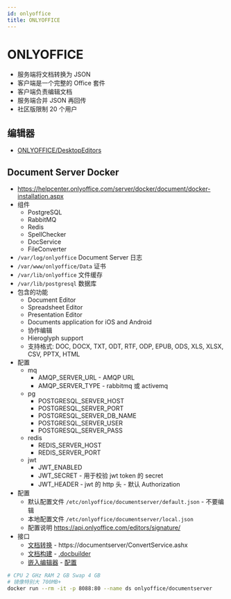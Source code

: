 ```yaml
---
id: onlyoffice
title: ONLYOFFICE
---
```


# ONLYOFFICE

* 服务端将文档转换为 JSON
* 客户端是一个完整的 Office 套件
* 客户端负责编辑文档
* 服务端合并 JSON 再回传
* 社区版限制 20 个用户

## 编辑器
* [ONLYOFFICE/DesktopEditors](https://github.com/ONLYOFFICE/DesktopEditors)

## Document Server Docker
* https://helpcenter.onlyoffice.com/server/docker/document/docker-installation.aspx
* 组件
  * PostgreSQL
  * RabbitMQ
  * Redis
  * SpellChecker
  * DocService
  * FileConverter
* `/var/log/onlyoffice`  Document Server 日志
* `/var/www/onlyoffice/Data` 证书
* `/var/lib/onlyoffice` 文件缓存
* `/var/lib/postgresql` 数据库
* 包含的功能
  * Document Editor
  * Spreadsheet Editor
  * Presentation Editor
  * Documents application for iOS and Android
  * 协作编辑
  * Hieroglyph support
  * 支持格式: DOC, DOCX, TXT, ODT, RTF, ODP, EPUB, ODS, XLS, XLSX, CSV, PPTX, HTML
* 配置
  * mq
    * AMQP_SERVER_URL - AMQP URL
    * AMQP_SERVER_TYPE - rabbitmq 或 activemq
  * pg
    * POSTGRESQL_SERVER_HOST
    * POSTGRESQL_SERVER_PORT
    * POSTGRESQL_SERVER_DB_NAME
    * POSTGRESQL_SERVER_USER
    * POSTGRESQL_SERVER_PASS
  * redis
    * REDIS_SERVER_HOST
    * REDIS_SERVER_PORT
  * jwt
    * JWT_ENABLED
    * JWT_SECRET - 用于校验 jwt token 的 secret
    * JWT_HEADER - jwt 的 http 头 - 默认 Authorization
* 配置
  * 默认配置文件 `/etc/onlyoffice/documentserver/default.json` - 不要编辑
  * 本地配置文件 `/etc/onlyoffice/documentserver/local.json`
  * 配置说明 https://api.onlyoffice.com/editors/signature/
* 接口
  * [文档转换](https://api.onlyoffice.com/editors/conversionapi) -  https://documentserver/ConvertService.ashx
  * [文档构建](https://api.onlyoffice.com/editors/documentbuilderapi) - [.docbuilder](https://api.onlyoffice.com/docbuilder/integrationapi/usingdocbuilderfile)
  * [嵌入编辑器](https://api.onlyoffice.com/editors/example/nodejs) - [配置](https://api.onlyoffice.com/editors/config)

```bash
# CPU 2 GHz RAM 2 GB Swap 4 GB
# 镜像特别大 700MB+
docker run --rm -it -p 8088:80 --name ds onlyoffice/documentserver
```
